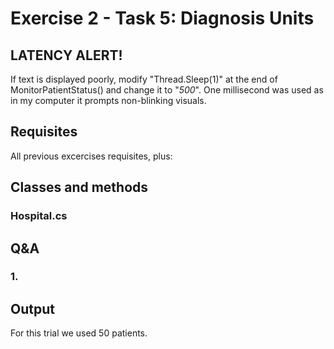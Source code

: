 # Exercise 2 - Task 5: Diagnosis Units

## LATENCY ALERT!
If text is displayed poorly, modify "Thread.Sleep(1)" at the end of MonitorPatientStatus() and change it to "*500*". One millisecond was used as in my computer it prompts non-blinking visuals.

## Requisites
All previous excercises requisites, plus:


## Classes and methods
### Hospital.cs


## Q&A
### 1. 

## Output
For this trial we used 50 patients.